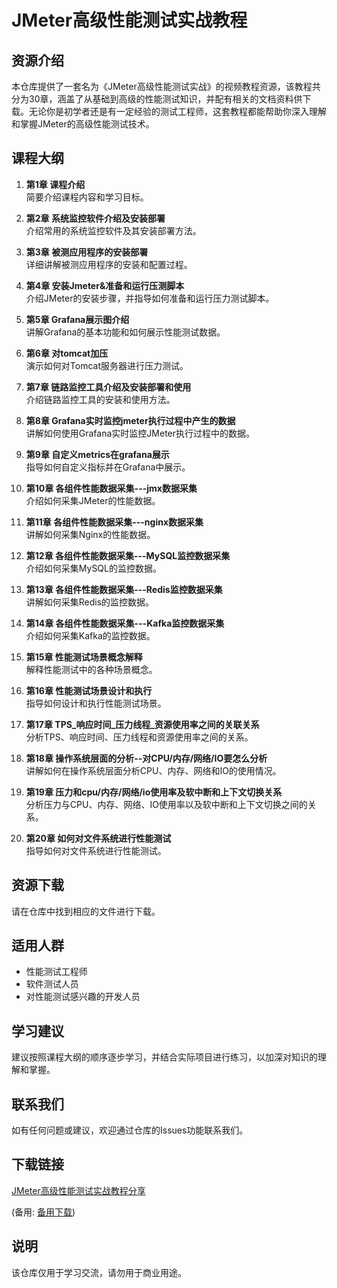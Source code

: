 # JMeter高级性能测试实战教程

## 资源介绍

本仓库提供了一套名为《JMeter高级性能测试实战》的视频教程资源，该教程共分为30章，涵盖了从基础到高级的性能测试知识，并配有相关的文档资料供下载。无论你是初学者还是有一定经验的测试工程师，这套教程都能帮助你深入理解和掌握JMeter的高级性能测试技术。

## 课程大纲

1. **第1章 课程介绍**  
   简要介绍课程内容和学习目标。

2. **第2章 系统监控软件介绍及安装部署**  
   介绍常用的系统监控软件及其安装部署方法。

3. **第3章 被测应用程序的安装部署**  
   详细讲解被测应用程序的安装和配置过程。

4. **第4章 安装Jmeter&准备和运行压测脚本**  
   介绍JMeter的安装步骤，并指导如何准备和运行压力测试脚本。

5. **第5章 Grafana展示图介绍**  
   讲解Grafana的基本功能和如何展示性能测试数据。

6. **第6章 对tomcat加压**  
   演示如何对Tomcat服务器进行压力测试。

7. **第7章 链路监控工具介绍及安装部署和使用**  
   介绍链路监控工具的安装和使用方法。

8. **第8章 Grafana实时监控jmeter执行过程中产生的数据**  
   讲解如何使用Grafana实时监控JMeter执行过程中的数据。

9. **第9章 自定义metrics在grafana展示**  
   指导如何自定义指标并在Grafana中展示。

10. **第10章 各组件性能数据采集---jmx数据采集**  
    介绍如何采集JMeter的性能数据。

11. **第11章 各组件性能数据采集---nginx数据采集**  
    讲解如何采集Nginx的性能数据。

12. **第12章 各组件性能数据采集---MySQL监控数据采集**  
    介绍如何采集MySQL的监控数据。

13. **第13章 各组件性能数据采集---Redis监控数据采集**  
    讲解如何采集Redis的监控数据。

14. **第14章 各组件性能数据采集---Kafka监控数据采集**  
    介绍如何采集Kafka的监控数据。

15. **第15章 性能测试场景概念解释**  
    解释性能测试中的各种场景概念。

16. **第16章 性能测试场景设计和执行**  
    指导如何设计和执行性能测试场景。

17. **第17章 TPS_响应时间_压力线程_资源使用率之间的关联关系**  
    分析TPS、响应时间、压力线程和资源使用率之间的关系。

18. **第18章 操作系统层面的分析--对CPU/内存/网络/IO要怎么分析**  
    讲解如何在操作系统层面分析CPU、内存、网络和IO的使用情况。

19. **第19章 压力和cpu/内存/网络/io使用率及软中断和上下文切换关系**  
    分析压力与CPU、内存、网络、IO使用率以及软中断和上下文切换之间的关系。

20. **第20章 如何对文件系统进行性能测试**  
    指导如何对文件系统进行性能测试。

## 资源下载

请在仓库中找到相应的文件进行下载。

## 适用人群

- 性能测试工程师
- 软件测试人员
- 对性能测试感兴趣的开发人员

## 学习建议

建议按照课程大纲的顺序逐步学习，并结合实际项目进行练习，以加深对知识的理解和掌握。

## 联系我们

如有任何问题或建议，欢迎通过仓库的Issues功能联系我们。

## 下载链接
[JMeter高级性能测试实战教程分享](https://pan.quark.cn/s/2fab9bd96153) 

(备用: [备用下载](https://pan.baidu.com/s/1PU6EII6rbhdORlbNccOdqg?pwd=1234))

## 说明

该仓库仅用于学习交流，请勿用于商业用途。
